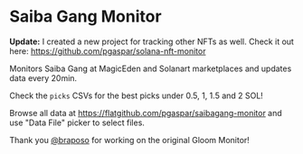 # Saiba Gang Monitor

**Update:** I created a new project for tracking other NFTs as well. Check it out here: https://github.com/pgaspar/solana-nft-monitor

Monitors Saiba Gang at MagicEden and Solanart marketplaces and updates data every 20min.

Check the `picks` CSVs for the best picks under 0.5, 1, 1.5 and 2 SOL!

Browse all data at https://flatgithub.com/pgaspar/saibagang-monitor and use "Data File" picker to select files.

Thank you [@braposo](https://github.com/braposo) for working on the original Gloom Monitor!
